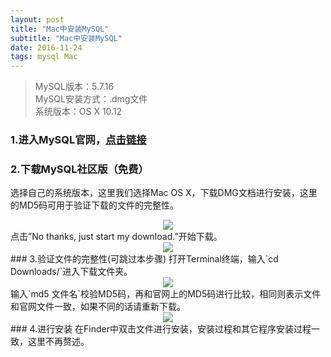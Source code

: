 ```yaml
---
layout: post
title: "Mac中安装MySQL"
subtitle: "Mac中安装MySQL"
date: 2016-11-24
tags: mysql Mac
---
```

> MySQL版本：5.7.16  
MySQL安装方式：.dmg文件  
系统版本：OS X 10.12

### 1.进入MySQL官网，[点击链接](http://dev.mysql.com/downloads/mysql/)
### 2.下载MySQL社区版（免费）
选择自己的系统版本，这里我们选择Mac OS X，下载DMG文档进行安装，这里的MD5码可用于验证下载的文件的完整性。  
<div align="center">
  <img src="{{ site.baseurl }}assets/img/install-mysql-1.png" class="img-no-border-radius"/>
</div>
点击”No thanks, just start my download.”开始下载。
<div align="center">
  <img src="{{ site.baseurl }}assets/img/install-mysql-2.png" class="img-no-border-radius"/>
</div>
### 3.验证文件的完整性(可跳过本步骤)
打开Terminal终端，输入`cd Downloads/`进入下载文件夹。  
<div align="center">
  <img src="{{ site.baseurl }}assets/img/install-mysql-3.png" class="img-no-border-radius"/>
</div>
输入`md5 文件名`校验MD5码，再和官网上的MD5码进行比较，相同则表示文件和官网文件一致，如果不同的话请重新下载。
<div align="center">
  <img src="{{ site.baseurl }}assets/img/install-mysql-4.png" class="img-no-border-radius"/>
</div>
### 4.进行安装
在Finder中双击文件进行安装，安装过程和其它程序安装过程一致，这里不再赘述。
